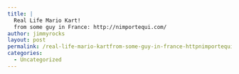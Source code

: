 ```yaml
---
title: |
  Real Life Mario Kart!
  from some guy in France: http://nimportequi.com/
author: jimmyrocks
layout: post
permalink: /real-life-mario-kartfrom-some-guy-in-france-httpnimportequicom/
categories:
  - Uncategorized
---
```

# 

